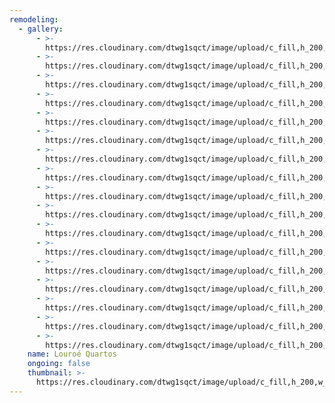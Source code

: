 ```yaml
---
remodeling:
  - gallery:
      - >-
        https://res.cloudinary.com/dtwg1sqct/image/upload/c_fill,h_200,w_300/v1567805021/remodela%C3%A7%C3%B5es/louroe-quartos/louroe-quartos-16_jb10yh.jpg
      - >-
        https://res.cloudinary.com/dtwg1sqct/image/upload/c_fill,h_200,w_300/v1567805021/remodela%C3%A7%C3%B5es/louroe-quartos/louroe-quartos-17_wm6wpm.jpg
      - >-
        https://res.cloudinary.com/dtwg1sqct/image/upload/c_fill,h_200,w_300/v1567805021/remodela%C3%A7%C3%B5es/louroe-quartos/louroe-quartos-14_c4n4u1.jpg
      - >-
        https://res.cloudinary.com/dtwg1sqct/image/upload/c_fill,h_200,w_300/v1567805020/remodela%C3%A7%C3%B5es/louroe-quartos/louroe-quartos-15_iopb8k.jpg
      - >-
        https://res.cloudinary.com/dtwg1sqct/image/upload/c_fill,h_200,w_300/v1567805020/remodela%C3%A7%C3%B5es/louroe-quartos/louroe-quartos-3_dlcjcm.jpg
      - >-
        https://res.cloudinary.com/dtwg1sqct/image/upload/c_fill,h_200,w_300/v1567805019/remodela%C3%A7%C3%B5es/louroe-quartos/louroe-quartos-9_qbbdio.jpg
      - >-
        https://res.cloudinary.com/dtwg1sqct/image/upload/c_fill,h_200,w_300/v1567805019/remodela%C3%A7%C3%B5es/louroe-quartos/louroe-quartos-13_nz9lrw.jpg
      - >-
        https://res.cloudinary.com/dtwg1sqct/image/upload/c_fill,h_200,w_300/v1567805019/remodela%C3%A7%C3%B5es/louroe-quartos/louroe-quartos-11_jxtcqc.jpg
      - >-
        https://res.cloudinary.com/dtwg1sqct/image/upload/c_fill,h_200,w_300/v1567805018/remodela%C3%A7%C3%B5es/louroe-quartos/louroe-quartos-4_gdt8mq.jpg
      - >-
        https://res.cloudinary.com/dtwg1sqct/image/upload/c_fill,h_200,w_300/v1567805018/remodela%C3%A7%C3%B5es/louroe-quartos/louroe-quartos-12_ilvvet.jpg
      - >-
        https://res.cloudinary.com/dtwg1sqct/image/upload/c_fill,h_200,w_300/v1567805016/remodela%C3%A7%C3%B5es/louroe-quartos/louroe-quartos-10_nsm8i9.jpg
      - >-
        https://res.cloudinary.com/dtwg1sqct/image/upload/c_fill,h_200,w_300/v1567805014/remodela%C3%A7%C3%B5es/louroe-quartos/louroe-quartos-5_hursle.jpg
      - >-
        https://res.cloudinary.com/dtwg1sqct/image/upload/c_fill,h_200,w_300/v1567805014/remodela%C3%A7%C3%B5es/louroe-quartos/louroe-quartos-7_myujqn.jpg
      - >-
        https://res.cloudinary.com/dtwg1sqct/image/upload/c_fill,h_200,w_300/v1567805013/remodela%C3%A7%C3%B5es/louroe-quartos/louroe-quartos-8_cy0cqz.jpg
      - >-
        https://res.cloudinary.com/dtwg1sqct/image/upload/c_fill,h_200,w_300/v1567805009/remodela%C3%A7%C3%B5es/louroe-quartos/louroe-quartos-6_plrti1.jpg
      - >-
        https://res.cloudinary.com/dtwg1sqct/image/upload/c_fill,h_200,w_300/v1567805007/remodela%C3%A7%C3%B5es/louroe-quartos/louroe-quartos-2_dgailr.jpg
      - >-
        https://res.cloudinary.com/dtwg1sqct/image/upload/c_fill,h_200,w_300/v1567805007/remodela%C3%A7%C3%B5es/louroe-quartos/louroe-quartos-1_ngj8ah.jpg
    name: Louroé Quartos
    ongoing: false
    thumbnail: >-
      https://res.cloudinary.com/dtwg1sqct/image/upload/c_fill,h_200,w_300/v1567805021/remodela%C3%A7%C3%B5es/louroe-quartos/louroe-quartos-14_c4n4u1.jpg
---
```


